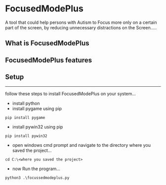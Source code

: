 # FocusedModePlus
A tool that could help persons with Autism to Focus more only on a certain part of the screen, by reducing unnecessary distractions on the Screen.....

## What is FocusedModePlus

## FocusedModePlus features

## Setup
-----------
 follow these steps to install FocusedModePlus on your system...
 - install python
 - install pygame using pip
```
pip install pygame
```
 - install pywin32 using pip
```
pip install pywin32
```
 - open windows cmd prompt and navigate to the directory where you saved the project...
```
cd C:\<where you saved the project>
```
 - now Run the program...
```
python3 .\focussedmodeplus.py
```
